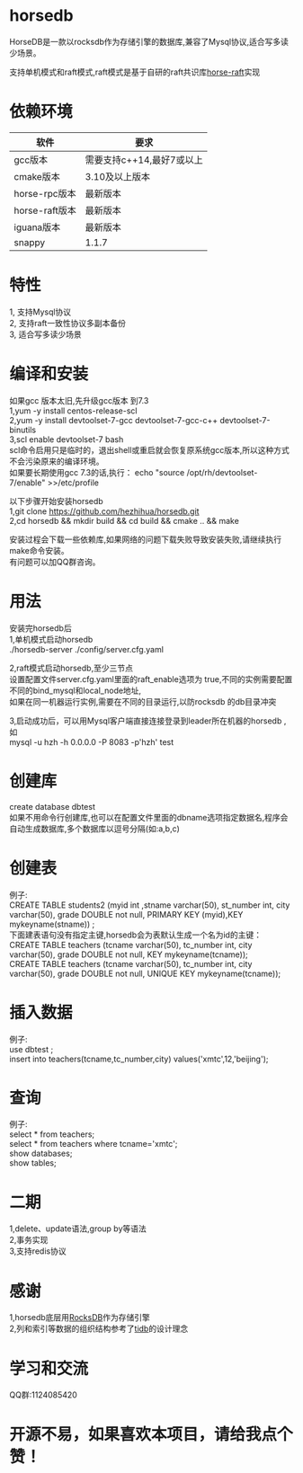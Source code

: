 # horsedb
HorseDB是一款以rocksdb作为存储引擎的数据库,兼容了Mysql协议,适合写多读少场景。

支持单机模式和raft模式,raft模式是基于自研的raft共识库[horse-raft](https://github.com/hezhihua/horse-raft)实现

# 依赖环境
| 软件	 | 要求 |
| ----- | ----- |
| gcc版本 | 需要支持c++14,最好7或以上 |
| cmake版本 | 3.10及以上版本 |
| horse-rpc版本 |  最新版本 |
| horse-raft版本 |  最新版本 |
| iguana版本 | 最新版本 |
| snappy | 1.1.7 |
# 特性
1, 支持Mysql协议  
2, 支持raft一致性协议多副本备份   
3, 适合写多读少场景  



# 编译和安装  
如果gcc 版本太旧,先升级gcc版本 到7.3    
1,yum -y install centos-release-scl     
2,yum -y install devtoolset-7-gcc devtoolset-7-gcc-c++ devtoolset-7-binutils   
3,scl enable devtoolset-7 bash  
scl命令启用只是临时的，退出shell或重启就会恢复原系统gcc版本,所以这种方式不会污染原来的编译环境。  
如果要长期使用gcc 7.3的话,执行：
echo "source /opt/rh/devtoolset-7/enable" >>/etc/profile   

以下步骤开始安装horsedb   
1,git clone https://github.com/hezhihua/horsedb.git  
2,cd horsedb && mkdir build && cd build && cmake ..  && make 

 安装过程会下载一些依赖库,如果网络的问题下载失败导致安装失败,请继续执行make命令安装。  
 有问题可以加QQ群咨询。
# 用法  

安装完horsedb后  
1,单机模式启动horsedb  
  ./horsedb-server ./config/server.cfg.yaml    
  
2,raft模式启动horsedb,至少三节点   
  设置配置文件server.cfg.yaml里面的raft_enable选项为 true,不同的实例需要配置不同的bind_mysql和local_node地址,  
  如果在同一机器运行实例,需要在不同的目录运行,以防rocksdb 的db目录冲突
  
3,启动成功后，可以用Mysql客户端直接连接登录到leader所在机器的horsedb ,如   
mysql  -u hzh -h 0.0.0.0  -P 8083 -p'hzh' test   

# 创建库  
create database dbtest  
如果不用命令行创建库,也可以在配置文件里面的dbname选项指定数据名,程序会自动生成数据库,多个数据库以逗号分隔(如:a,b,c)  
  
# 创建表
  
例子:  
CREATE TABLE students2 (myid int ,stname varchar(50), st_number int, city varchar(50), grade DOUBLE not null,  PRIMARY KEY (myid),KEY mykeyname(stname))	;	  
下面建表语句没有指定主键,horsedb会为表默认生成一个名为id的主键：  
CREATE TABLE teachers (tcname varchar(50), tc_number int, city varchar(50), grade DOUBLE not null,  KEY mykeyname(tcname));  
CREATE TABLE teachers (tcname varchar(50), tc_number int, city varchar(50), grade DOUBLE not null, UNIQUE KEY mykeyname(tcname));   

# 插入数据 
例子:  
use dbtest  ;  
insert into teachers(tcname,tc_number,city) values('xmtc',12,'beijing');  

# 查询  
例子:  
select * from teachers;    
select * from teachers where tcname='xmtc';  
show databases;  
show tables;  

# 二期   
1,delete、update语法,group by等语法  
2,事务实现  
3,支持redis协议  

# 感谢
1,horsedb底层用[RocksDB](https://github.com/facebook/rocksdb)作为存储引擎  
2,列和索引等数据的组织结构参考了[tidb](https://github.com/pingcap/tidb)的设计理念  

# 学习和交流
QQ群:1124085420  
# 开源不易，如果喜欢本项目，请给我点个赞！  

